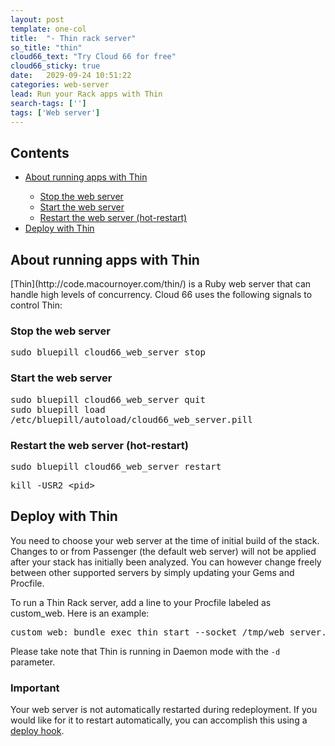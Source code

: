 ```yaml
---
layout: post
template: one-col
title:  "- Thin rack server"
so_title: "thin"
cloud66_text: "Try Cloud 66 for free"
cloud66_sticky: true
date:   2029-09-24 10:51:22
categories: web-server
lead: Run your Rack apps with Thin
search-tags: ['']
tags: ['Web server']
---
```


<h2>Contents</h2>
<ul class="page-toc">
    <li>
        <a href="#about">About running apps with Thin</a>
    </li>         
        <ul style="margin-bottom:0em">            
            <li><a href="#stop">Stop the web server</a></li>
            <li><a href="#start">Start the web server</a></li>
            <li><a href="#hot-restart">Restart the web server (hot-restart)</a></li>
        </ul>   
    <li>
        <a href="#deploy">Deploy with Thin</a>
    </li>         
</ul>

<h2 id="about">About running apps with Thin</h2>
[Thin](http://code.macournoyer.com/thin/) is a Ruby web server that can handle high levels of concurrency. Cloud 66 uses the following signals to control Thin:

<h3 id="stop">Stop the web server</h3>
<p>
<kbd>
	sudo bluepill cloud66&#95;web&#95;server stop
</kbd>
</p>

<h3 id="start">Start the web server</h3>
<p>
<kbd>
	sudo bluepill cloud66&#95;web&#95;server quit
</kbd><br/>
<kbd>
	sudo bluepill load /etc/bluepill/autoload/cloud66&#95;web&#95;server.pill
</kbd>
</p>

<h3 id="hot-restart">Restart the web server (hot-restart)</h3>
<p>
<kbd>
	sudo bluepill cloud66&#95;web&#95;server restart
</kbd>
</p>
<p>
<kbd>
	kill -USR2 &lt;pid>
</kbd>
</p>

<h2 id="deploy">Deploy with Thin</h2>
You need to choose your web server at the time of initial build of the stack. Changes to or from Passenger (the default web server) will not be applied after your stack has initially been analyzed. You can however change freely between other supported servers by simply updating your Gems and Procfile.

To run a Thin Rack server, add a line to your Procfile labeled as custom&#95;web. Here is an example:

<pre class='terminal'>
custom&#95;web: bundle exec thin start --socket /tmp/web&#95;server.sock --pid /tmp/web&#95;server.pid -e $RACK&#95;ENV -d
</pre>
Please take note that Thin is running in Daemon mode with the `-d` parameter.

<div class="notice">
	<h3>Important</h3>
	<p>Your web server is not automatically restarted during redeployment. If you would like for it to restart automatically, you can accomplish this using a <a href='#'>deploy hook</a>.</p>
</div>